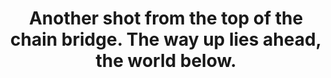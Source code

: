 ---
image_path: /images/chainbridge2.jpg
title: Another shot from the top of the chain bridge. The way up lies ahead, the world below.
---